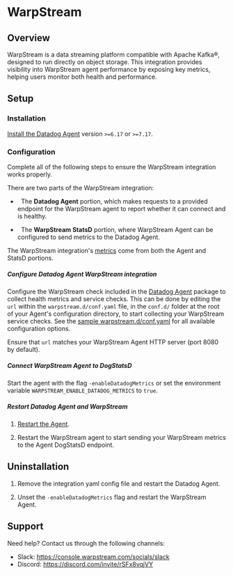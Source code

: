 # WarpStream

## Overview

WarpStream is a data streaming platform compatible with Apache Kafka®, designed to run directly on object storage. This integration provides visibility into WarpStream agent performance by exposing key metrics, helping users monitor both health and performance.

## Setup

### Installation

[Install the Datadog Agent][1] version `>=6.17` or `>=7.17`.

### Configuration

Complete all of the following steps to ensure the WarpStream integration works properly.

There are two parts of the WarpStream integration:

-   The **Datadog Agent** portion, which makes requests to a provided endpoint for the WarpStream agent to report whether it can connect and is healthy.

-   The **WarpStream StatsD** portion, where WarpStream Agent can be configured to send metrics to the Datadog Agent.

The WarpStream integration's [metrics][2] come from both the Agent and StatsD portions.

##### Configure Datadog Agent WarpStream integration

Configure the WarpStream check included in the [Datadog Agent][3] package to collect health metrics and service checks. This can be done by editing the `url` within the `warpstream.d/conf.yaml` file, in the `conf.d/` folder at the root of your Agent's configuration directory, to start collecting your WarpStream service checks. See the [sample warpstream.d/conf.yaml][4] for all available configuration options.

Ensure that `url` matches your WarpStream Agent HTTP server (port 8080 by default).

##### Connect WarpStream Agent to DogStatsD

Start the agent with the flag `-enableDatadogMetrics` or set the environment variable `WARPSTREAM_ENABLE_DATADOG_METRICS` to `true`.

##### Restart Datadog Agent and WarpStream

1. [Restart the Agent][5].

2. Restart the WarpStream agent to start sending your WarpStream metrics to the Agent DogStatsD endpoint.

## Uninstallation

1. Remove the integration yaml config file and restart the Datadog Agent.

2. Unset the `-enableDatadogMetrics` flag and restart the WarpStream Agent.

## Support

Need help? Contact us through the following channels:
- Slack: https://console.warpstream.com/socials/slack
- Discord: https://discord.com/invite/rSFx8vqjVY



[1]: https://docs.datadoghq.com/developers/dogstatsd/
[2]: https://github.com/warpstreamlabs/integrations-extras/tree/epot/tier/warpstream#metrics
[3]: https://app.datadoghq.com/account/settings/agent/latest
[4]: https://github.com/DataDog/integrations-extras/blob/master/warpstream/datadog_checks/warpstream/data/conf.yaml.example
[5]: https://github.com/DataDog/integrations-extras/blob/master/warpstream/metadata.csv